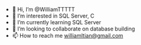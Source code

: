 - 👋 Hi, I’m @WilliamTTTTT
- 👀 I’m interested in SQL Server, C
- 🌱 I’m currently learning SQL Server
- 💞️ I’m looking to collaborate on database building
- 📫 How to reach me williamltian@gmail.com

<!---
WilliamTTTTT/WilliamTTTTT is a ✨ special ✨ repository because its `README.md` (this file) appears on your GitHub profile.
You can click the Preview link to take a look at your changes.
--->
